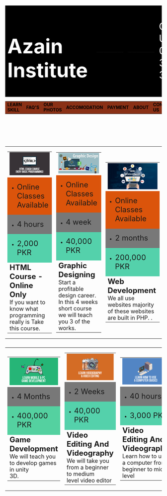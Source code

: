 <!DOCTYPE html>
<html>
<head>
	<title> Azain Webiste </title>
</head>
<body>
	<table width="100%" bgcolor="black">
		<tr>
			<td><font color="white" size="6px" > <h1 align="Left"> Azain Institute </h1>  </font> </td>
			<td> <img src="3 (2).jpeg" width="200px" > </td>
			<td>.......................</td>
			<td>.......................</td>
			<td><font color="white" size="6px"> Call Us 0331 344 3547 </font> </td>
		</tr>
	</table>
	<table width="100%" bgcolor="#8a3116">
	<tr>
		<td><font color="black"><b>LEARN SKILL</td></font>
		<td><font color="black"><b>FAQ'S</td></font>
		<td><font color="black"><b>OUR PHOTOS</td></font>
		<td><font color="black"><b>ACCOMODATION</td></font>
		<td><font color="black"><b>PAYMENT</td></font>
		<td><font color="black"><b>ABOUT</td></font>
		<td><font color="black"><b>CONTACT US</td></font>
		<td><font color="black"><b>MY ACCOUNT</td></font>
	</tr>
	</table>
	<br><br>
	<table width="100%">
	<table class="center">
	<table id="table1">
	<table align="center">
			<td>
	<table>
			<tr><td><img src="html.jpg" width="325px"> </td> </tr>
			<tr><td bgcolor="#db540b" ><ul><li><font size="5px">Online Classes Available</font></li></ul></td></tr>
			<tr><td bgcolor="#787878" ><ul><li><font size="5px">4 hours </font></li></ul></td></tr>
			<tr><td bgcolor="#54d1ab" ><ul><li><font size="5px">2,000 PKR </font></li></ul></td></tr>
			<tr><td> <b> <font size=" 5px"> HTML Course - Online Only  </font></b>
			<br><font size="4px"> If you want to know what programming <br>really is  Take  this  course. </font> </td></tr>
			</td>
	</table>
			<td>
				<table>
						<tr><td><img src="1.jpg" width="370px" > </td> </tr>
						<tr><td bgcolor="#db540b" ><ul><li><font size="5px">Online Classes Available</font></li></ul></td></tr>
						<tr><td bgcolor="#787878" ><ul><li><font size="5px">4 week </font></li></ul></td></tr>
						<tr><td bgcolor="#54d1ab" ><ul><li><font size="5px">40,000 PKR </font></li></ul></td></tr>
						<tr><td><font size=" 5px"><b>Graphic Designing</font></b>
						<br><font size="4px"> Start a profitable design career. In this 4 weeks <br> short course  we will teach you 3 of the works.</br></font></td></tr>
				</table>
			</td>
<td>
	<table>
					<tr> <td> <img src="p.jpeg" width="350px" > </td> </tr>
					<tr> <td bgcolor="#db540b" > <ul> <li> <font size="5px"> Online Classes Available </font></li></ul></td></tr>
					<tr><td bgcolor="#787878" ><ul><li><font size="5px"> 2 months </font></li></ul></td></tr>
					<tr><td bgcolor="#54d1ab" ><ul><li><font size="5px">200,000 PKR </font></li></ul></td></tr>
					<tr><td><font size=" 5px"><b> Web Development </font></b>
					<br><font size="4px"> We all use websites majority of these websites <br> are built in PHP.  .</font> </td></tr>
				</table>
				</td>
	<table width="100%">
	<table align="center">
			<td>
	<table>
			<tr><td><img src="4.jpg" width="350px"> </td> </tr>
			<tr><td bgcolor="#787878" ><ul><li><font size="5px">4 Months </font></li></ul></td></tr>
			<tr><td bgcolor="#54d1a"><ul><li><font size="5px" >400,000 PKR </font></li></ul></td></tr>
			<tr><td> <b> <font size=" 5px"> Game Development </font></b>
			<br><font size="4px">We will teach you to develop games in unity<br>3D.</font> </td></tr>
</table>
		</td>
		<td>
			<table>
					<tr><td><img src="5.jpg" width="350px"> </td> </tr>
					<tr><td bgcolor="#787878" ><ul><li><font size="5px">2 Weeks </font></li></ul></td></tr>
					<tr><td bgcolor="#54d1ab" ><ul><li><font size="5px">40,000 PKR </font></li></ul></td></tr>
					<tr><td> <b> <font size=" 5px"> Video Editing And Videography </font></b>
					<br><font size="4px">We will take you from a beginner to medium <br> level video editor 	</font> </td></tr>
</table>
</td>
		<td>
			<table>
					<tr><td><img src="6.jpg" width="350px"> </td> </tr>
					<tr><td bgcolor="#787878" ><ul><li><font size="5px">40 hours </font></li></ul></td></tr>
					<tr><td bgcolor="#54d1ab" ><ul><li><font size="5px">3,000 PKR </font></li></ul></td></tr>
					<tr><td> <b> <font size=" 5px"> Video Editing And Videography </font></b>
					<br><font size="4px">Learn how to use a computer from <br> beginner to mid level <a href="https://www.facebook.com/"></a> </font> </td></tr>
				</table>
		</td>
</body>
</html>
